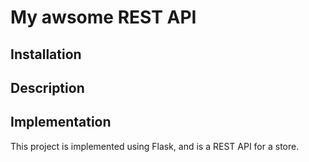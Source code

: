  # My awsome REST API

## Installation 

## Description 

## Implementation 

This project is implemented using Flask, and is a REST API for a store. 
